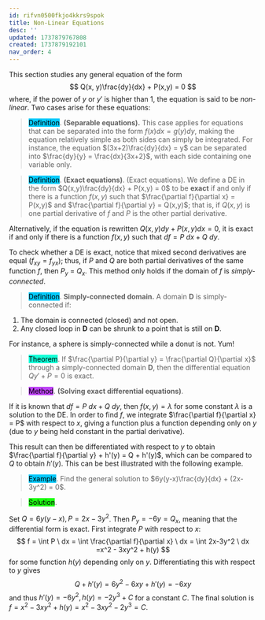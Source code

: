 ```yaml
---
id: rifvn0500fkjo4kkrs9spok
title: Non-Linear Equations
desc: ''
updated: 1737879767808
created: 1737879192101
nav_order: 4
---
```

This section studies any general equation of the form
$$
Q(x, y)\frac{dy}{dx} + P(x,y) = 0
$$
where, if the power of $y$ or $y'$ is higher than 1, the equation is said to be *non-linear*. Two cases arise for these equations:

> <span style="background-color: #03cafc; color: black;">Definition</span>. **(Separable equations).** This case applies for equations that can be separated into the form $f(x) dx = g(y) dy$, making the equation relatively simple as both sides can simply be integrated. For instance, the equation $(3x+2)\frac{dy}{dx} = y$ can be separated into $\frac{dy}{y} = \frac{dx}{3x+2}$, with each side containing one variable only.

> <span style="background-color: #03cafc; color: black;">Definition</span>. **(Exact equations)**. (Exact equations). We define a DE in the form $Q(x,y)\frac{dy}{dx} + P(x,y) = 0$ to be **exact** if and only if there is a function $f(x,y)$ such that $\frac{\partial f}{\partial x} = P(x,y)$ and $\frac{\partial f}{\partial y} = Q(x,y)$; that is, if $Q(x,y)$ is one partial derivative of $f$ and $P$ is the other partial derivative.

Alternatively, if the equation is rewritten $Q(x,y) dy + P(x,y) dx = 0$, it is exact if and only if there is a function $f(x,y)$ such that $df = P\ dx + Q\ dy$.

To check whether a DE is exact, notice that mixed second derivatives are equal ($f_{xy} = f_{yx}$); thus, if $P$ and $Q$ are both partial derivatives of the same function $f$, then $P_y$ = $Q_x$. This method only holds if the domain of $f$ is *simply-connected*.

> <span style="background-color: #03cafc; color: black;">Definition</span>. **Simply-connected domain.** A domain $\mathbf{D}$ is simply-connected if:
1. The domain is connected (closed) and not open.
2. Any closed loop in $\mathbf{D}$ can be shrunk to a point that is still on $\mathbf{D}$.

For instance, a sphere is simply-connected while a donut is not. Yum!

> <span style="background-color: #12ffd7; color: black;">Theorem</span>. If $\frac{\partial P}{\partial y} = \frac{\partial Q}{\partial x}$ through a simply-connected domain $\mathbf{D}$, then the differential equation $Qy' + P = 0$ is exact.

> <span style="background-color: #bc42f5; color: black;">Method</span>. **(Solving exact differential equations)**. 

If it is known that $df = P\ dx + Q\ dy$, then $f(x,y) = \lambda$ for some constant $\lambda$ is a solution to the DE. In order to find $f$, we integrate $\frac{\partial f}{\partial x} = P$ with respect to $x$, giving a function plus a function depending only on $y$ (due to $y$ being held constant in the partial derivative).

This result can then be differentiated with respect to $y$ to obtain $\frac{\partial f}{\partial y} + h'(y) = Q + h'(y)$, which can be compared to $Q$ to obtain $h'(y)$. This can be best illustrated with the following example.

> <span style="background-color: #03cafc; color: black;">Example</span>. Find the general solution to $6y(y-x)\frac{dy}{dx} + (2x-3y^2) = 0$.
 
> <span style="background-color: #1eff12; color: black;">Solution</span>.

Set $Q = 6y(y-x), P= 2x-3y^2$. Then $P_y = -6y = Q_x$, meaning that the differential form is exact. First integrate $P$ with respect to $x$:
$$
        f = \int P \ dx = \int \frac{\partial f}{\partial x} \ dx  = \int 2x-3y^2 \ dx =x^2 - 3xy^2 + h(y)
$$
for some function $h(y)$ depending only on $y$. Differentiating this with respect to $y$ gives
$$
        Q + h'(y) =6y^2 - 6xy + h'(y) =  -6xy
$$
and thus $h'(y) = -6y^2, h(y) = -2y^3 + C$ for a constant $C$. The final solution is $f = x^2 - 3xy^2 + h(y) = x^2 - 3xy^2 - 2y^3 = C$.




